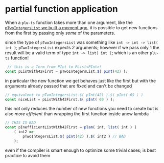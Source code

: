 # partial function application

When a `plu-ts` function takes more than one argument, like the [`pTwoIntegersList` we built a moment ago](./index.md), it is possible to get new functions from the first by passing only *some* of the parameters.

since the type of `pTwoIntegersList` was something like `int -> int -> list( int )`; `pTwoIntegersList` expects *2* arguments; however if we pass only 1 the result will be a valid term of type `int -> list( int )`; which is an other `plu-ts` function!
```ts
 // this is a Term from PInt to PList<PInt>!
const pListWith42First = pTwoIntegersList.$( pInt(42) );
```

in particular the new function we get behaves just like the first but with the arguments already passed that are fixed and can't be changed

```ts
// equivalent to pTwoIntegersList.$( pInt(42) ).$( pInt( 69 ) )
const niceList = pListWith42First.$( pInt( 69 ) );
```

this not only reduces the number of new functions you need to create but is also *more efficient* than wrapping the first function inside anew lambda

```ts
// THIS IS BAD
const pInefficientListWith42First = plam( int, list( int ) )
    ( int2 =>
        pTwoIntegersList.$( pInt(42) ).$( int2 ) // BAD
    );
```

even if the compiler is smart enough to optimize some trivial cases; is best practice to avoid them